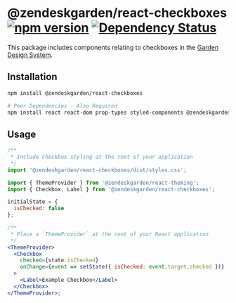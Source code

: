 # @zendeskgarden/react-checkboxes [![npm version](https://img.shields.io/npm/v/@zendeskgarden/react-checkboxes.svg?style=flat-square)](https://www.npmjs.com/package/@zendeskgarden/react-checkboxes) [![Dependency Status](https://img.shields.io/david/zendeskgarden/react-components.svg?path=packages/checkboxes&style=flat-square)](https://david-dm.org/zendeskgarden/react-components?path=packages/checkboxes) <!-- markdownlint-disable -->

<!-- markdownlint-enable -->

This package includes components relating to checkboxes in the
[Garden Design System](https://zendeskgarden.github.io/).

## Installation

```sh
npm install @zendeskgarden/react-checkboxes

# Peer Dependencies - Also Required
npm install react react-dom prop-types styled-components @zendeskgarden/react-theming
```

## Usage

```jsx static
/**
 * Include checkbox styling at the root of your application
 */
import '@zendeskgarden/react-checkboxes/dist/styles.css';

import { ThemeProvider } from '@zendeskgarden/react-theming';
import { Checkbox, Label } from '@zendeskgarden/react-checkboxes';

initialState = {
  isChecked: false
};

/**
 * Place a `ThemeProvider` at the root of your React application
 */
<ThemeProvider>
  <Checkbox
    checked={state.isChecked}
    onChange={event => setState({ isChecked: event.target.checked })}
  >
    <Label>Example Checkbox</Label>
  </Checkbox>
</ThemeProvider>;
```
